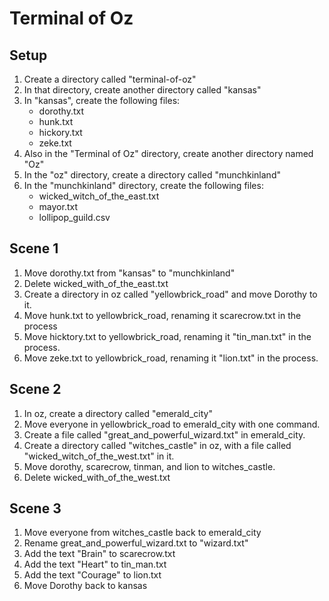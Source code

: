 # Terminal of Oz
## Setup
1. Create a directory called "terminal-of-oz"
2. In that directory, create another directory called "kansas"
3. In "kansas", create the following files:
    * dorothy.txt
    * hunk.txt
    * hickory.txt
    * zeke.txt
 4. Also in the "Terminal of Oz" directory, create another directory named "Oz"
 5. In the "oz" directory, create a directory called "munchkinland"
 6. In the "munchkinland" directory, create the following files:
    * wicked_witch_of_the_east.txt
    * mayor.txt
    * lollipop_guild.csv

## Scene 1
1. Move dorothy.txt from "kansas" to "munchkinland"
2. Delete wicked_with_of_the_east.txt
3. Create a directory in oz called "yellowbrick_road" and move Dorothy to it.
4. Move hunk.txt to yellowbrick_road, renaming it scarecrow.txt in the process
5. Move hicktory.txt to yellowbrick_road, renaming it "tin_man.txt" in the process.
6. Move zeke.txt to yellowbrick_road, renaming it "lion.txt" in the process.

## Scene 2
1. In oz, create a directory called "emerald_city"
2. Move everyone in yellowbrick_road to emerald_city with one command.
3. Create a file called "great_and_powerful_wizard.txt" in emerald_city.
4. Create a directory called "witches_castle" in oz, with a file called "wicked_witch_of_the_west.txt" in it.
5. Move dorothy, scarecrow, tinman, and lion to witches_castle.
6. Delete wicked_with_of_the_west.txt

## Scene 3
1. Move everyone from witches_castle back to emerald_city
2. Rename great_and_powerful_wizard.txt to "wizard.txt"
3. Add the text "Brain" to scarecrow.txt
4. Add the text "Heart" to tin_man.txt
5. Add the text "Courage" to lion.txt
6. Move Dorothy back to kansas
